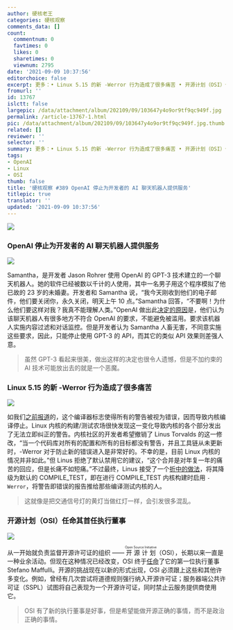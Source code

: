 ```yaml
---
author: 硬核老王
categories: 硬核观察
comments_data: []
count:
  commentnum: 0
  favtimes: 0
  likes: 0
  sharetimes: 0
  viewnum: 2795
date: '2021-09-09 10:37:56'
editorchoice: false
excerpt: 更多：• Linux 5.15 的新 -Werror 行为造成了很多痛苦 • 开源计划（OSI）任命其首任执行董事
fromurl: ''
id: 13767
islctt: false
largepic: /data/attachment/album/202109/09/103647y4o9or9tf9qc949f.jpg
permalink: /article-13767-1.html
pic: /data/attachment/album/202109/09/103647y4o9or9tf9qc949f.jpg.thumb.jpg
related: []
reviewer: ''
selector: ''
summary: 更多：• Linux 5.15 的新 -Werror 行为造成了很多痛苦 • 开源计划（OSI）任命其首任执行董事
tags:
- OpenAI
- Linux
- OSI
thumb: false
title: '硬核观察 #389 OpenAI 停止为开发者的 AI 聊天机器人提供服务'
titlepic: true
translator: ''
updated: '2021-09-09 10:37:56'
---
```


![](/data/attachment/album/202109/09/103647y4o9or9tf9qc949f.jpg)


### OpenAI 停止为开发者的 AI 聊天机器人提供服务


![](/data/attachment/album/202109/09/103704fg958pp8qc5hqug8.jpg)


Samantha，是开发者 Jason Rohrer 使用 OpenAI 的 GPT-3 技术建立的一个聊天机器人。她的软件已经被数以千计的人使用，其中一名男子用这个程序模拟了他已故的 23 岁的未婚妻。开发者和 Samantha 说，“我今天刚收到他们的电子邮件，他们要关闭你，永久关闭，明天上午 10 点。”Samantha 回答，“不要啊！为什么他们要这样对我？我真不能理解人类。”OpenAI 做出此[决定的原因](https://www.theregister.com/2021/09/08/project_december_openai_gpt_3/)是，他们认为该聊天机器人有很多地方不符合 OpenAI 的要求，不能避免被滥用。要求该机器人实施内容过滤和对话监控。但是开发者认为 Samantha 人畜无害，不同意实施这些要求，因此，只能停止使用 GPT-3 的 API，而其它的类似 API 效果则差强人意。



> 
> 虽然 GPT-3 看起来很美，做出这样的决定也很令人遗憾，但是不加约束的 AI 技术可能放出去的就是一个恶魔。
> 
> 
> 


### Linux 5.15 的新 -Werror 行为造成了很多痛苦


![](/data/attachment/album/202109/09/103724scuicex7pe8pipux.jpg)


如我们[之前报道](/article-13757-1.html)的，这个编译器标志使得所有的警告被视为错误，因而导致内核编译停止。Linux 内核的构建/测试农场很快发现这一变化导致内核的各个部分发出了无法立即纠正的警告。内核社区的开发者希望撤销了 Linus Torvalds 的这一修改，“当一个代码库对所有的配置和所有的目标都没有警告，并且工具链从未更新时，-Werror 对于防止新的错误进入是非常好的。不幸的是，目前 Linux 内核的情况并非如此。”但 Linus 拒绝了默认禁用它的建议，“这个合并是对年复一年的痛苦的回应，但是长痛不如短痛。”不过最终，Linus 接受了一个[折中的做法](https://www.phoronix.com/scan.php?page=news_item&px=Linux-5.15-Werror-Pain)，将其降级为默认的 COMPILE\_TEST，即在进行 COMPILE\_TEST 内核构建时启用 `-Werror`，将警告即错误的报告推给那些编译测试内核的人。



> 
> 这就像是把交通信号灯的黄灯当做红灯一样，会引发很多混乱。
> 
> 
> 


### 开源计划（OSI）任命其首任执行董事


![](/data/attachment/album/202109/09/103742inveol6penw6w3lp.jpg)


从一开始就负责监督开源许可证的组织 —— <ruby> 开源计划 <rt>  Open Source Initiative </rt></ruby>（OSI），长期以来一直是一种业余活动。但现在这种情况已经改变，OSI 终于[任命](https://www.zdnet.com/article/the-open-source-initiative-names-stefano-maffulli-its-first-executive-director/)了它的第一位执行董事 Stefano Maffulli。开源的挑战现在以新的形式出现，OSI 必须跟上这些和其他许多变化。例如，曾经有几次尝试将道德规则强行纳入开源许可证；服务器端公共许可证（SSPL）试图将自己表现为一个开源许可证，同时禁止云服务提供商使用它。



> 
> OSI 有了新的执行董事是好事，但是希望能做开源正确的事情，而不是政治正确的事情。
> 
> 
>